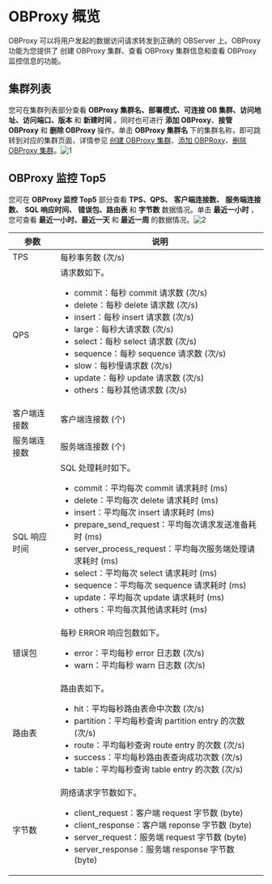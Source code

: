 # OBProxy 概览

OBProxy 可以将用户发起的数据访问请求转发到正确的 OBServer 上。OBProxy 功能为您提供了 创建 OBProxy 集群、查看 OBProxy 集群信息和查看 OBProxy 监控信息的功能。

## 集群列表

您可在集群列表部分查看 **OBProxy 集群名、部署模式、可连接 OB 集群、访问地址、访问端口、版本** 和 **新建时间** 。同时也可进行 **添加 OBProxy**、**接管 OBProxy** 和 **删除 OBProxy** 操作。单击 **OBProxy 集群名** 下的集群名称，即可跳转到对应的集群页面，详情参见 [创建 OBProxy 集群](../../8.obproxy-management/1.create-an-obproxy-cluster.md)、[添加 OBPRoxy](../../8.obproxy-management/6.add-obproxy.md)、[删除 OBProxy 集群](../../8.obproxy-management/11.delete-obproxy-cluster.md)。![1](https://help-static-aliyun-doc.aliyuncs.com/assets/img/zh-CN/5106260261/p265880.png)

## OBProxy 监控 Top5

您可在 **OBProxy 监控 Top5** 部分查看 **TPS、QPS、** **客户端连接数、** **服务端连接数、** **SQL 响应时间、** **错误包、路由表** 和 **字节数** 数据情况。单击 **最近一小时** ，您可查看 **最近一小时、最近一天** 和 **最近一周** 的数据情况。![2](https://help-static-aliyun-doc.aliyuncs.com/assets/img/zh-CN/5106260261/p265881.png)

|  **参数**  |                                                                                                                                                                                                                                                                                                                                           **说明**                                                                                                                                                                                                                                                                                                                                           |
|----------|--------------------------------------------------------------------------------------------------------------------------------------------------------------------------------------------------------------------------------------------------------------------------------------------------------------------------------------------------------------------------------------------------------------------------------------------------------------------------------------------------------------------------------------------------------------------------------------------------------------------------------------------------------------------------------------------|
| TPS      | 每秒事务数 (次/s)                                                                                                                                                                                                                                                                                                                                                                                                                                                                                                                                                                                                                                                                                |
| QPS      | 请求数如下。 <ul><li>commit：每秒 commit 请求数 (次/s)</li><li> delete：每秒 delete 请求数 (次/s)   </li><li>insert：每秒 insert 请求数 (次/s)</li><li> large：每秒大请求数 (次/s)   </li><li>select：每秒 select 请求数 (次/s)</li><li> sequence：每秒 sequence 请求数 (次/s)   </li><li>slow：每秒慢请求数 (次/s)</li><li> update：每秒 update 请求数 (次/s)   </li><li> others：每秒其他请求数 (次/s)     </li></ul>                                                              |
| 客户端连接数   | 客户端连接数 (个)                                                                                                                                                                                                                                                                                                                                                                                                                                                                                                                                                                                                                                                                                 |
| 服务端连接数   | 服务端连接数 (个)                                                                                                                                                                                                                                                                                                                                                                                                                                                                                                                                                                                                                                                                                 |
| SQL 响应时间 | SQL 处理耗时如下。 <ul><li> commit：平均每次 commit 请求耗时 (ms) </li><li> delete：平均每次 delete 请求耗时 (ms)    </li><li>insert：平均每次 insert 请求耗时 (ms) </li><li> prepare_send_request：平均每次请求发送准备耗时 (ms)    </li><li>server_process_request：平均每次服务端处理请求耗时 (ms) </li><li> select：平均每次 select 请求耗时 (ms)    </li><li>sequence：平均每次 sequence 请求耗时 (ms) </li><li>update：平均每次 update 请求耗时 (ms)    </li><li>others：平均每次其他请求耗时 (ms)    |
| 错误包      | 每秒 ERROR 响应包数如下。  <ul><li>error：平均每秒 error 日志数 (次/s)</li><li> warn：平均每秒 warn 日志数 (次/s)  </li></ul>                                                                                                                                                                                                                                                                                                                                                                                                                                                                                                             |
| 路由表      | 路由表如下。  <ul><li>hit：平均每秒路由表命中次数 (次/s)</li><li> partition：平均每秒查询 partition entry 的次数 (次/s)   </li><li>route：平均每秒查询 route entry 的次数 (次/s)</li><li> success：平均每秒路由表查询成功次数 (次/s)   </li><li>table：平均每秒查询 table entry 的次数 (次/s)  </li></ul>                                                                                                                                                                                                                                                                                      |
| 字节数      | 网络请求字节数如下。 <ul><li> client_request：客户端 request 字节数 (byte)</li><li>client_response：客户端 reponse 字节数 (byte)   </li><li>server_request：服务端 request 字节数 (byte)</li><li> server_response：服务端 response 字节数 (byte)    </li></ul>                                                                                                                                                                                                                                                                                                                              |
